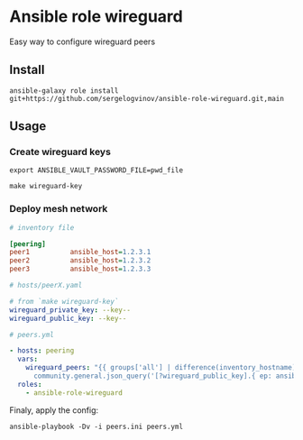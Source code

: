 # Ansible role wireguard

Easy way to configure wireguard peers

## Install

```shell
ansible-galaxy role install git+https://github.com/sergelogvinov/ansible-role-wireguard.git,main
```

## Usage

### Create wireguard keys

```shell
export ANSIBLE_VAULT_PASSWORD_FILE=pwd_file

make wireguard-key
```

### Deploy mesh network

```ini
# inventory file

[peering]
peer1          ansible_host=1.2.3.1
peer2          ansible_host=1.2.3.2
peer3          ansible_host=1.2.3.3
```

```yaml
# hosts/peerX.yaml

# from `make wireguard-key`
wireguard_private_key: --key--
wireguard_public_key: --key--
```

```yaml
# peers.yml

- hosts: peering
  vars:
    wireguard_peers: "{{ groups['all'] | difference(inventory_hostname) | map('extract', hostvars) |
      community.general.json_query('[?wireguard_public_key].{ ep: ansible_host, pub: wireguard_public_key, ips: wireguard_interface_address }') }}"
  roles:
    - ansible-role-wireguard
```

Finaly, apply the config:

```shell
ansible-playbook -Dv -i peers.ini peers.yml
```
